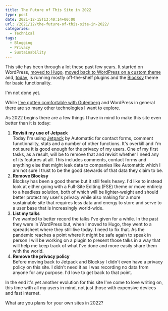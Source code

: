 ```yaml
---
title: The Future of This Site in 2022
type: post
date: 2021-12-15T13:40:14+00:00
url: /2021/12/the-future-of-this-site-in-2022/
categories:
  - Technical
tags:
  - Blogging
  - Privacy
  - Sustainability
---
```


This site has been through a lot these past few years. It started on WordPress, [moved to Hugo][1], [moved back to WordPress on a custom theme][2] and, [today][3], is running mostly off-the-shelf plugins and the [Blocksy][4] theme for basic functionality.

I'm not done yet.

While [I've gotten comfortable with Gutenberg][5] and WordPress in general there are so many other technologies I want to explore.

As 2022 begins there are a few things I have in mind to make this site even better than it is today:

1. **Revisit my use of Jetpack**<br />Today I'm using [Jetpack](https://jetpack.me) by Automattic for contact forms, comment functionality, stats and a number of other functions. It's overkill and I'm not sure it is good enough for the privacy of my users. One of my first tasks, as a result, will be to remove that and revisit whether I need any of its features at all. This includes comments, contact forms and anything else that might leak data to companies like Automattic which I am not sure I trust to be the good stewards of that data they claim to be.
2. **Remove Blocksy**<br />Blocksy has been a good theme but it still feels heavy. I'd like to instead look at either going with a Full-Site Editing (FSE) theme or move entirely to a headless solution, both of which will be lighter-weight and should better protect my user's privacy while also making for a more sustainable site that requires less data and energy to store and serve to a user base that is increasingly world-wide.
3. **List my talks**<br />I've wanted to better record the talks I've given for a while. In the past they were in WordPress but, when I moved to Hugo, they went to a spreadsheet where they still live today. I need to fix that. As the pandemic reaches a point where it might be safe again to speak in person I will be working on a plugin to present those talks in a way that will help me keep track of what I've done and more easily share them with the world.
4. **Remove the privacy policy**<br />Before moving back to Jetpack and Blocksy I didn't even have a privacy policy on this site. I didn't need it as I was recording no data from anyone for any purpose. I'd love to get back to that point.

In the end it's yet another evolution for this site I've come to love writing on, this time with all my users in mind, not just those with expensive devices and fast internet.

What are you plans for your own sites in 2022?

 [1]: /2019/08/its-time-for-a-new-site/
 [2]: /2020/08/hello-wordpress-my-old-friend/
 [3]: /2021/07/its-time-for-a-new-site-2/
 [4]: /2021/07/blocksy-vs-generatepress/
 [5]: /2021/11/making-my-peace-with-gutenberg/